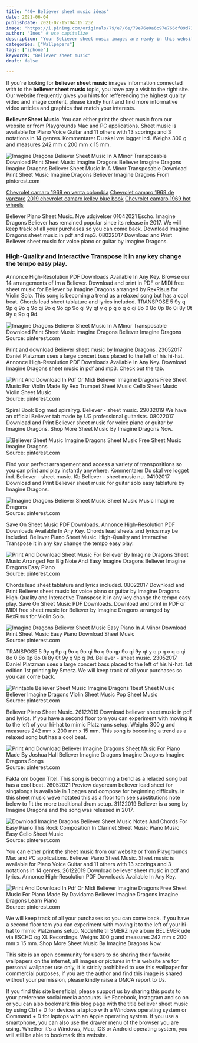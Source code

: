 ```yaml
---
title: "40+ Believer sheet music ideas"
date: 2021-06-04
publishDate: 2021-07-15T04:15:23Z
image: "https://i.pinimg.com/originals/79/e7/6e/79e76e0a6c97e766df89d739bd2a8c2d.png"
author: "Ines" # use capitalize
description: "Your Believer sheet music images are ready in this website. Believer sheet music are a topic that is being searched for and liked by netizens now. You can Download the Believer sheet music files here. Get all royalty-free photos and vectors."
categories: ["Wallpapers"]
tags: ["iphone"]
keywords: "Believer sheet music"
draft: false

---
```


If you're looking for **believer sheet music** images information connected with to the **believer sheet music** topic, you have pay a visit to the right  site.  Our website frequently  gives you  hints  for refferencing  the highest  quality video and image  content, please kindly hunt and find more informative video articles and graphics  that match your interests.

**Believer Sheet Music**. You can either print the sheet music from our website or from Playgrounds Mac and PC applications. Sheet music is available for Piano Voice Guitar and 11 others with 13 scorings and 3 notations in 14 genres. Kommentarer Du skal vre logget ind. Weighs 300 g and measures 242 mm x 200 mm x 15 mm.

![Imagine Dragons Believer Sheet Music In A Minor Transposable Download Print Sheet Music Imagine Dragons Believer Imagine Dragons](https://i.pinimg.com/originals/88/0c/0e/880c0ea6fa520f4e984514938e0f5cce.gif "Imagine Dragons Believer Sheet Music In A Minor Transposable Download Print Sheet Music Imagine Dragons Believer Imagine Dragons")
Imagine Dragons Believer Sheet Music In A Minor Transposable Download Print Sheet Music Imagine Dragons Believer Imagine Dragons From pinterest.com

[Chevrolet camaro 1969 en venta colombia](/chevrolet-camaro-1969-en-venta-colombia/)
[Chevrolet camaro 1969 de vanzare](/chevrolet-camaro-1969-de-vanzare/)
[2019 chevrolet camaro kelley blue book](/2019-chevrolet-camaro-kelley-blue-book/)
[Chevrolet camaro 1969 hot wheels](/chevrolet-camaro-1969-hot-wheels/)

Believer Piano Sheet Music. Nye udgivelser 01042021 Escho. Imagine Dragons Believer has remained popular since its release in 2017. We will keep track of all your purchases so you can come back. Download Imagine Dragons sheet music in pdf and mp3. 08022017 Download and Print Believer sheet music for voice piano or guitar by Imagine Dragons.

### High-Quality and Interactive Transpose it in any key change the tempo easy play.

Annonce High-Resolution PDF Downloads Available In Any Key. Browse our 14 arrangements of Im a Believer. Download and print in PDF or MIDI free sheet music for Believer by Imagine Dragons arranged by RexRisus for Violin Solo. This song is becoming a trend as a relaxed song but has a cool beat. Chords lead sheet tablature and lyrics included. TRANSPOSE 5 9y q 9p q 9o q 9o qi 9o q 9o qp 9o qi 9y qt y q p q o q o qi 8o 0 8o 0p 8o 0i 8y 0t 9y q 9p q 9d.


![Imagine Dragons Believer Sheet Music In A Minor Transposable Download Print Sheet Music Imagine Dragons Believer Imagine Dragons](https://i.pinimg.com/originals/88/0c/0e/880c0ea6fa520f4e984514938e0f5cce.gif "Imagine Dragons Believer Sheet Music In A Minor Transposable Download Print Sheet Music Imagine Dragons Believer Imagine Dragons")
Source: pinterest.com

Print and download Believer sheet music by Imagine Dragons. 23052017 Daniel Platzman uses a large concert bass placed to the left of his hi-hat. Annonce High-Resolution PDF Downloads Available In Any Key. Download Imagine Dragons sheet music in pdf and mp3. Check out the tab.

![Print And Download In Pdf Or Midi Believer Imagine Dragons Free Sheet Music For Violin Made By Rex Trumpet Sheet Music Cello Sheet Music Violin Sheet Music](https://i.pinimg.com/originals/bf/8c/a1/bf8ca1e3a5c1e78e2bf1d090f8581dd4.png "Print And Download In Pdf Or Midi Believer Imagine Dragons Free Sheet Music For Violin Made By Rex Trumpet Sheet Music Cello Sheet Music Violin Sheet Music")
Source: pinterest.com

Spiral Book Bog med spiralryg. Believer - sheet music. 29032019 We have an official Believer tab made by UG professional guitarists. 08022017 Download and Print Believer sheet music for voice piano or guitar by Imagine Dragons. Shop More Sheet Music By Imagine Dragons Now.

![Believer Sheet Music Imagine Dragons Sheet Music Free Sheet Music Imagine Dragons](https://i.pinimg.com/736x/20/66/31/20663163754cacf80255aa48a5bc9c28.jpg "Believer Sheet Music Imagine Dragons Sheet Music Free Sheet Music Imagine Dragons")
Source: pinterest.com

Find your perfect arrangement and access a variety of transpositions so you can print and play instantly anywhere. Kommentarer Du skal vre logget ind. Believer - sheet music. Kb Believer - sheet music nu. 04102017 Download and Print Believer sheet music for guitar solo easy tablature by Imagine Dragons.

![Imagine Dragons Believer Sheet Music Sheet Music Music Imagine Dragons](https://i.pinimg.com/originals/a1/13/c3/a113c327a04611fa318469ba26fb4c5f.png "Imagine Dragons Believer Sheet Music Sheet Music Music Imagine Dragons")
Source: pinterest.com

Save On Sheet Music PDF Downloads. Annonce High-Resolution PDF Downloads Available In Any Key. Chords lead sheets and lyrics may be included. Believer Piano Sheet Music. High-Quality and Interactive Transpose it in any key change the tempo easy play.

![Print And Download Sheet Music For Believer By Imagine Dragons Sheet Music Arranged For Big Note And Easy Imagine Dragons Believer Imagine Dragons Easy Piano](https://i.pinimg.com/originals/d1/60/26/d160269a07abedcd8eb55dfa6c4e8db0.gif "Print And Download Sheet Music For Believer By Imagine Dragons Sheet Music Arranged For Big Note And Easy Imagine Dragons Believer Imagine Dragons Easy Piano")
Source: pinterest.com

Chords lead sheet tablature and lyrics included. 08022017 Download and Print Believer sheet music for voice piano or guitar by Imagine Dragons. High-Quality and Interactive Transpose it in any key change the tempo easy play. Save On Sheet Music PDF Downloads. Download and print in PDF or MIDI free sheet music for Believer by Imagine Dragons arranged by RexRisus for Violin Solo.

![Imagine Dragons Believer Sheet Music Easy Piano In A Minor Download Print Sheet Music Easy Piano Download Sheet Music](https://i.pinimg.com/474x/90/24/12/9024121e5f05a82df876a76a0d077dc4.jpg "Imagine Dragons Believer Sheet Music Easy Piano In A Minor Download Print Sheet Music Easy Piano Download Sheet Music")
Source: pinterest.com

TRANSPOSE 5 9y q 9p q 9o q 9o qi 9o q 9o qp 9o qi 9y qt y q p q o q o qi 8o 0 8o 0p 8o 0i 8y 0t 9y q 9p q 9d. Believer - sheet music. 23052017 Daniel Platzman uses a large concert bass placed to the left of his hi-hat. 1st edition 1st printing by Smerz. We will keep track of all your purchases so you can come back.

![Printable Believer Sheet Music Imagine Dragons 1best Sheet Music Believer Imagine Dragons Violin Sheet Music Pop Sheet Music](https://i.pinimg.com/originals/4b/60/19/4b60195eaa4f6739a402dee1d58253a3.png "Printable Believer Sheet Music Imagine Dragons 1best Sheet Music Believer Imagine Dragons Violin Sheet Music Pop Sheet Music")
Source: pinterest.com

Believer Piano Sheet Music. 26122019 Download believer sheet music in pdf and lyrics. If you have a second floor tom you can experiment with moving it to the left of your hi-hat to mimic Platzmans setup. Weighs 300 g and measures 242 mm x 200 mm x 15 mm. This song is becoming a trend as a relaxed song but has a cool beat.

![Print And Download Believer Imagine Dragons Sheet Music For Piano Made By Joshua Hall Believer Imagine Dragons Imagine Dragons Imagine Dragons Songs](https://i.pinimg.com/originals/4b/75/8f/4b758f8aff2d11d16dd71c29f33883de.jpg "Print And Download Believer Imagine Dragons Sheet Music For Piano Made By Joshua Hall Believer Imagine Dragons Imagine Dragons Imagine Dragons Songs")
Source: pinterest.com

Fakta om bogen Titel. This song is becoming a trend as a relaxed song but has a cool beat. 26052021 Preview daydream believer lead sheet for singalongs is available in 1 pages and compose for beginning difficulty. In this sheet music weve notated this as a floor tom see substitutions note below to fit the more traditional drum setup. 31122019 Believer is a song by Imagine Dragons and the song was released in 2017.

![Download Imagine Dragons Believer Sheet Music Notes And Chords For Easy Piano This Rock Composition In Clarinet Sheet Music Piano Music Easy Cello Sheet Music](https://i.pinimg.com/originals/e6/c2/ad/e6c2ad582e1825ceeca19570d3d95aa0.png "Download Imagine Dragons Believer Sheet Music Notes And Chords For Easy Piano This Rock Composition In Clarinet Sheet Music Piano Music Easy Cello Sheet Music")
Source: pinterest.com

You can either print the sheet music from our website or from Playgrounds Mac and PC applications. Believer Piano Sheet Music. Sheet music is available for Piano Voice Guitar and 11 others with 13 scorings and 3 notations in 14 genres. 26122019 Download believer sheet music in pdf and lyrics. Annonce High-Resolution PDF Downloads Available In Any Key.

![Print And Download In Pdf Or Midi Believer Imagine Dragons Free Sheet Music For Piano Made By Davidama Believer Imagine Dragons Imagine Dragons Learn Piano](https://i.pinimg.com/originals/79/e7/6e/79e76e0a6c97e766df89d739bd2a8c2d.png "Print And Download In Pdf Or Midi Believer Imagine Dragons Free Sheet Music For Piano Made By Davidama Believer Imagine Dragons Imagine Dragons Learn Piano")
Source: pinterest.com

We will keep track of all your purchases so you can come back. If you have a second floor tom you can experiment with moving it to the left of your hi-hat to mimic Platzmans setup. Nodehfte til SMERZ nye album BELIEVER ude via ESCHO og XL Recordings. Weighs 300 g and measures 242 mm x 200 mm x 15 mm. Shop More Sheet Music By Imagine Dragons Now.

This site is an open community for users to do sharing their favorite wallpapers on the internet, all images or pictures in this website are for personal wallpaper use only, it is stricly prohibited to use this wallpaper for commercial purposes, if you are the author and find this image is shared without your permission, please kindly raise a DMCA report to Us.

If you find this site beneficial, please support us by sharing this posts to your preference social media accounts like Facebook, Instagram and so on or you can also bookmark this blog page with the title believer sheet music by using Ctrl + D for devices a laptop with a Windows operating system or Command + D for laptops with an Apple operating system. If you use a smartphone, you can also use the drawer menu of the browser you are using. Whether it's a Windows, Mac, iOS or Android operating system, you will still be able to bookmark this website.
